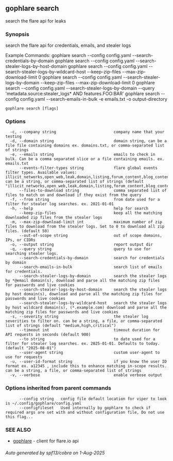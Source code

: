 ## gophlare search

search the flare api for leaks

### Synopsis

search the flare api for credentials, emails, and stealer logs

Example Commands:
	gophlare search --config config.yaml --search-credentials-by-domain
	gophlare search --config config.yaml --search-stealer-logs-by-host-domain
	gophlare search --config config.yaml --search-stealer-logs-by-wildcard-host --keep-zip-files --max-zip-download-limit 0
	gophlare search --config config.yaml --search-stealer-logs-by-domain --keep-zip-files --max-zip-download-limit 0
	gophlare search --config config.yaml --search-stealer-logs-by-domain --query 'metadata.source:stealer_logs* AND features.FOO:BAR'
	gophlare search --config config.yaml --search-emails-in-bulk -e emails.txt -o output-directory


```
gophlare search [flags]
```

### Options

```
  -c, --company string                         company name that your testing
  -d, --domain string                          domain string, can be a file file containing domains ex. domains.txt, or comma-separated list of strings
  -e, --emails string                          emails to check in bulk. Can be a comma separated slice or a file containing emails. ex. emails.txt
      --events-filter-types string             flare global events filter types. Available values: illicit_networks,open_web,leak,domain,listing,forum_content,blog_content,blog_post,profile,chat_message,ransomleak,infected_devices,financial_data,bot,stealer_log,paste,social_media,source_code,source_code_files,stack_exchange,google,service,buckets,bucket,bucket_object. can be a string, or comma-separated list of strings (default "illicit_networks,open_web,leak,domain,listing,forum_content,blog_content,blog_post,profile,chat_message,ransomleak,infected_devices,financial_data,bot,stealer_log,paste,social_media,source_code,source_code_files,stack_exchange,google,service,buckets,bucket,bucket_object")
      --files-to-download string               comma separated list of files to match on and download if they exist from the query
  -f, --from string                            from date used for a filter for stealer log searches. ex. 2021-01-01 
  -h, --help                                   help for search
      --keep-zip-files                         keep all the matching downloaded zip files from the stealer logs
  -m, --max-zip-download-limit int             maximum number of zip files to download from the stealer logs. Set to 0 to download all zip files. (default 50)
      --out-of-scope string                    out of scope domains, IPs, or CIDRs
  -o, --output string                          report output dir
  -q, --query string                           query to use for searching stealer logs.
      --search-credentials-by-domain           search for credentials by domain
      --search-emails-in-bulk                  search list of emails for credentials.
      --search-stealer-logs-by-domain          search the stealer logs by *@email domain(s), download and parse all the matching zip files for passwords and live cookies
      --search-stealer-logs-by-host-domain     search the stealer logs by host domain(s), download and parse all the matching zip files for passwords and live cookies
      --search-stealer-logs-by-wildcard-host   search the stealer logs by host wildcard domain(s), (*.example.com) download and parse all the matching zip files for passwords and live cookies
  -s, --severity string                        the stealer log severities to filter on. can be a string, a file, or comma-separated list of strings (default "medium,high,critical")
      --timeout int                            timeout duration for API requests in seconds (default 900)
      --to string                              to date used for a filter for stealer log searches. ex. 2025-01-01. Defaults to today. (default "2025-08-01")
      --user-agent string                      custom user-agent to use for requests
  -u, --user-id-format string                  if you know the user ID format ex. a12345 , include this to enhance matching in-scope results. can be a string, a file, or comma-separated list of strings
  -v, --verbose                                enable verbose output
```

### Options inherited from parent commands

```
      --config string   config file default location for viper to look is ~/.config/gophlare/config.yaml
      --configfileset   Used internally by gophlare to check if required args are set with and without configuration file, Do not use this flag...
```

### SEE ALSO

* [gophlare](gophlare.md)	 - client for flare.io api

###### Auto generated by spf13/cobra on 1-Aug-2025
